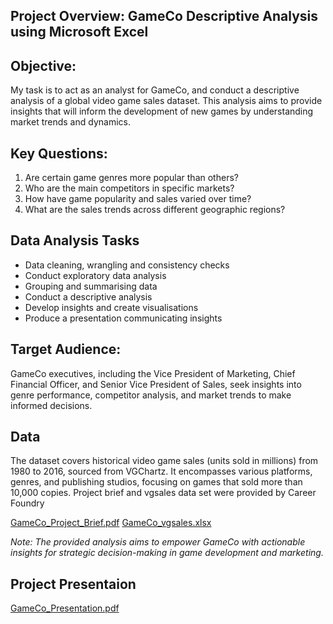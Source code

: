 ## **Project Overview: GameCo Descriptive Analysis using Microsoft Excel**

## **Objective:**
  My task is to act as an analyst for GameCo, and conduct a descriptive analysis of a global video game sales dataset. This analysis aims to provide insights that will inform the development of new games by understanding market trends and dynamics.

## **Key Questions:**
1. Are certain game genres more popular than others?
2. Who are the main competitors in specific markets?
3. How have game popularity and sales varied over time?
4. What are the sales trends across different geographic regions?

## **Data Analysis Tasks**
  * Data cleaning, wrangling and consistency checks
  * Conduct exploratory data analysis
  * Grouping and summarising data
  * Conduct a descriptive analysis
  * Develop insights and create visualisations
  * Produce a presentation communicating insights

## **Target Audience:**
  GameCo executives, including the Vice President of Marketing, Chief Financial Officer, and Senior Vice President of Sales, seek insights into genre performance, competitor analysis, and market trends to make informed decisions.

## **Data**
The dataset covers historical video game sales (units sold in millions) from 1980 to 2016, sourced from VGChartz. It encompasses various platforms, genres, and publishing studios, focusing on games that sold more than 10,000 copies.
Project brief and vgsales data set were provided by Career Foundry

  [GameCo_Project_Brief.pdf](https://github.com/Gl-RDN/GameCo-Excel-Analysis/blob/main/GameCo_Project_Brief.pdf)
  [GameCo_vgsales.xlsx](https://github.com/Gl-RDN/GameCo-Excel-Analysis/blob/main/GameCO_vgsales_dataset.xlsx)

*Note: The provided analysis aims to empower GameCo with actionable insights for strategic decision-making in game development and marketing.*

## **Project Presentaion**
  [GameCo_Presentation.pdf](https://github.com/Gl-RDN/GameCo-Excel-Analysis/blob/main/GameCo_Presentation.pdf)
